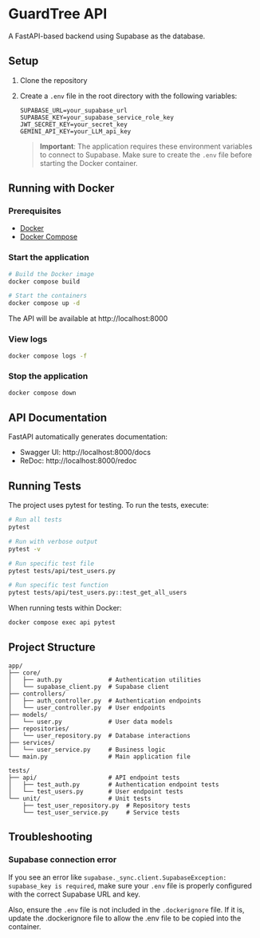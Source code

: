 # GuardTree API

A FastAPI-based backend using Supabase as the database.

## Setup

1. Clone the repository
2. Create a `.env` file in the root directory with the following variables:
   ```
   SUPABASE_URL=your_supabase_url
   SUPABASE_KEY=your_supabase_service_role_key
   JWT_SECRET_KEY=your_secret_key
   GEMINI_API_KEY=your_LLM_api_key
   ```
   
   > **Important**: The application requires these environment variables to connect to Supabase. Make sure to create the `.env` file before starting the Docker container.

## Running with Docker

### Prerequisites
- [Docker](https://www.docker.com/get-started)
- [Docker Compose](https://docs.docker.com/compose/install/)

### Start the application
```bash
# Build the Docker image
docker compose build

# Start the containers
docker compose up -d
```

The API will be available at http://localhost:8000

### View logs
```bash
docker compose logs -f
```

### Stop the application
```bash
docker compose down
```

## API Documentation

FastAPI automatically generates documentation:
- Swagger UI: http://localhost:8000/docs
- ReDoc: http://localhost:8000/redoc

## Running Tests

The project uses pytest for testing. To run the tests, execute:

```bash
# Run all tests
pytest

# Run with verbose output
pytest -v

# Run specific test file
pytest tests/api/test_users.py

# Run specific test function
pytest tests/api/test_users.py::test_get_all_users
```

When running tests within Docker:

```bash
docker compose exec api pytest
```

## Project Structure

```
app/
├── core/
│   ├── auth.py             # Authentication utilities
│   └── supabase_client.py  # Supabase client
├── controllers/
│   ├── auth_controller.py  # Authentication endpoints
│   └── user_controller.py  # User endpoints
├── models/
│   └── user.py             # User data models
├── repositories/
│   └── user_repository.py  # Database interactions
├── services/
│   └── user_service.py     # Business logic
└── main.py                 # Main application file

tests/
├── api/                    # API endpoint tests
│   ├── test_auth.py        # Authentication endpoint tests
│   └── test_users.py       # User endpoint tests
└── unit/                   # Unit tests
    ├── test_user_repository.py  # Repository tests
    └── test_user_service.py     # Service tests
```

## Troubleshooting

### Supabase connection error
If you see an error like `supabase._sync.client.SupabaseException: supabase_key is required`, make sure your `.env` file is properly configured with the correct Supabase URL and key.

Also, ensure the `.env` file is not included in the `.dockerignore` file. If it is, update the .dockerignore file to allow the .env file to be copied into the container.
